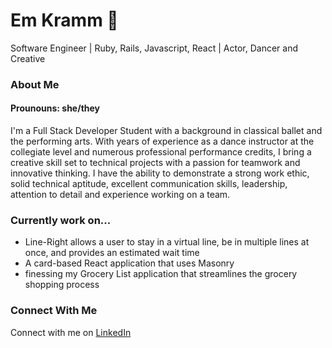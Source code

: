 # Em Kramm 👋
Software Engineer | Ruby, Rails, Javascript, React | Actor, Dancer and Creative 

### About Me
#### Prounouns: she/they
I'm a Full Stack Developer Student with a background in classical ballet and the performing arts. With years of experience as a dance instructor at the collegiate level and numerous professional performance credits, I bring a creative skill set to technical projects with a passion for teamwork and innovative thinking. I have the ability to demonstrate a strong work ethic, solid technical aptitude, excellent communication skills, leadership, attention to detail and experience working on a team.

### Currently work on...
- Line-Right allows a user to stay in a virtual line, be in multiple lines at once, and provides an estimated wait time
- A card-based React application that uses Masonry
- finessing my Grocery List application that streamlines the grocery shopping process

### Connect With Me
Connect with me on [LinkedIn](https://www.linkedin.com/in/em-kramm/)




<!--
**eMorgan229/eMorgan229** is a ✨ _special_ ✨ repository because its `README.md` (this file) appears on your GitHub profile.

Here are some ideas to get you started:

- 🔭 I’m currently working on ...
- 🌱 I’m currently learning ...
- 👯 I’m looking to collaborate on ...
- 🤔 I’m looking for help with ...
- 💬 Ask me about ...
- 📫 How to reach me: ...
- 😄 Pronouns: ...
- ⚡ Fun fact: ...
-->
